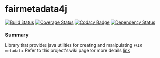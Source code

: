 # fairmetadata4j
[![Build Status](https://travis-ci.org/DTL-FAIRData/fairmetadata4j.svg?branch=master)](https://travis-ci.org/DTL-FAIRData/fairmetadata4j)
[![Coverage Status](https://coveralls.io/repos/github/DTL-FAIRData/fairmetadata4j/badge.svg?branch=master)](https://coveralls.io/github/DTL-FAIRData/fairmetadata4j?branch=master)
[![Codacy Badge](https://api.codacy.com/project/badge/Grade/13b01a03d54b4e7b969b62cd9c055f4b)](https://www.codacy.com/app/rajaram5/fairmetadata4j?utm_source=github.com&amp;utm_medium=referral&amp;utm_content=DTL-FAIRData/fairmetadata4j&amp;utm_campaign=Badge_Grade)
[![Dependency Status](https://www.versioneye.com/user/projects/589d8fc36a7781003a57a106/badge.svg?style=flat-square)](https://www.versioneye.com/user/projects/589d8fc36a7781003a57a106)

### Summary

Library that provides java utilities for creating and manipulating `FAIR metadata`. Refer to this project's wiki page for more details [link](https://github.com/DTL-FAIRData/fairmetadata4j/wiki)
